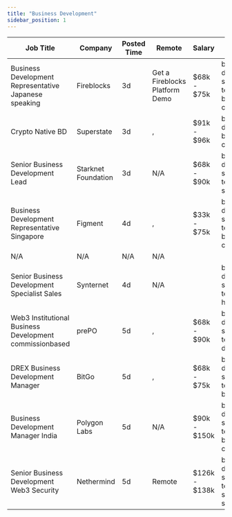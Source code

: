 ```yaml
---
title: "Business Development"
sidebar_position: 1
---
```


| Job Title | Company | Posted Time | Remote | Salary | Tags | Apply Link |
|-----------|---------|-------------|--------|--------|------|------------|
| Business Development Representative Japanese speaking | Fireblocks | 3d | Get a Fireblocks Platform Demo | $68k - $75k | business development, sales, non tech, blockchain, crypto | [Apply](https://web3.career/business-development-representative-japanese-speaking-fireblocks/96643) |
| Crypto Native BD | Superstate | 3d | , | $91k - $96k | business development, blockchain, crypto, defi | [Apply](https://web3.career/crypto-native-bd-superstate/96633) |
| Senior Business Development Lead | Starknet Foundation | 3d | N/A | $68k - $90k | business development, sales, non tech, lead, senior | [Apply](https://web3.career/senior-business-development-lead-starknet/96622) |
| Business Development Representative Singapore | Figment | 4d | , | $33k - $75k | business development, sales, non tech, blockchain, crypto | [Apply](https://web3.career/business-development-representative-singapore-figment/96606) |
| N/A | N/A | N/A | N/A |  |  | [Apply](https://web3.career/metana) |
| Senior Business Development Specialist Sales | Synternet | 4d | N/A |  | business development, sales, non tech, senior, head of sales | [Apply](https://web3.career/senior-business-development-specialist-sales-synternet/96564) |
| Web3 Institutional Business Development commissionbased | prePO | 5d | , | $68k - $90k | business development, sales, non tech, crypto, defi | [Apply](https://web3.career/web3-institutional-business-development-commission-based-prepo/96529) |
| DREX Business Development Manager | BitGo | 5d | , | $68k - $75k | business development, sales, non tech, blockchain | [Apply](https://web3.career/drex-business-development-manager-bitgo/96482) |
| Business Development Manager India | Polygon Labs | 5d | N/A | $90k - $150k | business development, sales, non tech, blockchain, crypto | [Apply](https://web3.career/business-development-manager-india-polygonlabs/96443) |
| Senior Business Development Web3 Security | Nethermind | 5d | Remote | $126k - $138k | business development, sales, non tech, security, senior | [Apply](https://web3.career/senior-business-development-web3-security-nethermind/95798) |
